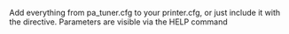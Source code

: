 Add everything from pa_tuner.cfg to your printer.cfg, or just include it with the directive.  Parameters are visible via the HELP command
